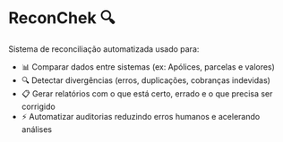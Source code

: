 # ReconChek 🔍

Sistema de reconciliação automatizada usado para:

- 📊 Comparar dados entre sistemas (ex: Apólices, parcelas e valores)
- 🔍 Detectar divergências (erros, duplicações, cobranças indevidas)
- 📋 Gerar relatórios com o que está certo, errado e o que precisa ser corrigido
- ⚡ Automatizar auditorias reduzindo erros humanos e acelerando análises


